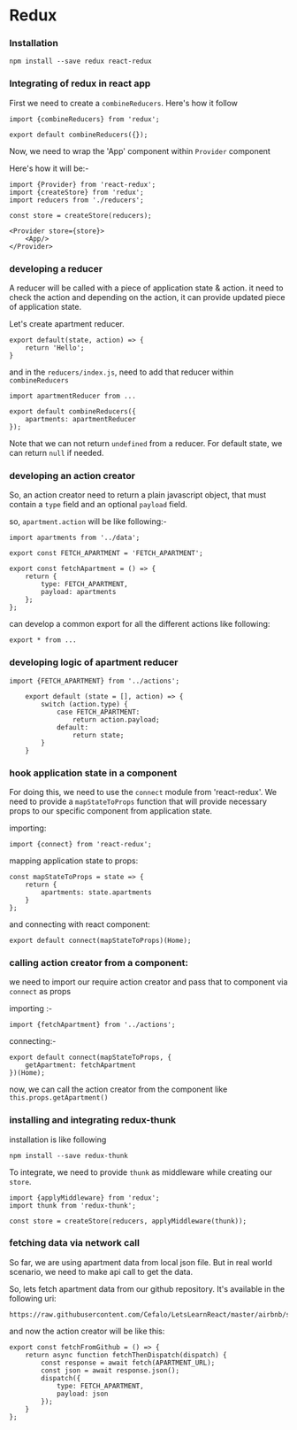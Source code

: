 Redux
======

### Installation
```
npm install --save redux react-redux
```

### Integrating of redux in react app

First we need to create a `combineReducers`. Here's how it follow

```
import {combineReducers} from 'redux';

export default combineReducers({});
```

Now, we need to wrap the 'App' component within `Provider` component

Here's how it will be:-
```
import {Provider} from 'react-redux';
import {createStore} from 'redux';
import reducers from './reducers';

const store = createStore(reducers);

<Provider store={store}>
	<App/>
</Provider>
```

### developing a reducer

A reducer will be called with a piece of application state & action. it need to check the action and depending on the action, it can provide updated piece of application state.

Let's create apartment reducer.
```
export default(state, action) => {
	return 'Hello';
}
```

and in the `reducers/index.js`, need to add that reducer within `combineReducers`
```
import apartmentReducer from ...

export default combineReducers({
	apartments: apartmentReducer
});
```

Note that we can not return `undefined` from a reducer. For default state, we can return `null` if needed.

### developing an action creator

So, an action creator need to return a plain javascript object, that must contain a `type` field and an optional `payload` field.

so, `apartment.action` will be like following:-

```
import apartments from '../data';

export const FETCH_APARTMENT = 'FETCH_APARTMENT';

export const fetchApartment = () => {
	return {
		type: FETCH_APARTMENT,
		payload: apartments
	};
};
```

can develop a common export for all the different actions like following:
```
export * from ...
```

### developing logic of apartment reducer

```
import {FETCH_APARTMENT} from '../actions';
	
	export default (state = [], action) => {
	    switch (action.type) {
	        case FETCH_APARTMENT:
	            return action.payload;
	        default:
	            return state;
	    }
	} 
```

### hook application state in a component

For doing this, we need to use the `connect` module from 'react-redux'. We need to provide a `mapStateToProps` function that will provide necessary props to our specific component from application state. 

importing:
```
import {connect} from 'react-redux';
```

mapping application state to props:
```
const mapStateToProps = state => {
	return {
		apartments: state.apartments
	}
};
```

and connecting with react component:
```
export default connect(mapStateToProps)(Home);
```

### calling action creator from a component:
we need to import our require action creator and pass that to component via `connect` as props

importing :-
```
import {fetchApartment} from '../actions';
```

connecting:-
```
export default connect(mapStateToProps, {
	getApartment: fetchApartment
})(Home);
```

now, we can call the action creator from the component like `this.props.getApartment()`

### installing and integrating redux-thunk

installation is like following
```
npm install --save redux-thunk
```

To integrate, we need to provide `thunk` as middleware while creating our `store`.

```
import {applyMiddleware} from 'redux';
import thunk from 'redux-thunk';

const store = createStore(reducers, applyMiddleware(thunk));
```

### fetching data via network call

So far, we are using apartment data from local json file. But in real world scenario, we need to make api call to get the data.

So, lets fetch apartment data from our github repository. It's available in the following uri:
```
https://raw.githubusercontent.com/Cefalo/LetsLearnReact/master/airbnb/src/data.json
```

and now the action creator will be like this:

```
export const fetchFromGithub = () => {
    return async function fetchThenDispatch(dispatch) {
        const response = await fetch(APARTMENT_URL);
        const json = await response.json();
        dispatch({
            type: FETCH_APARTMENT,
            payload: json
        });
    }
}; 
```



